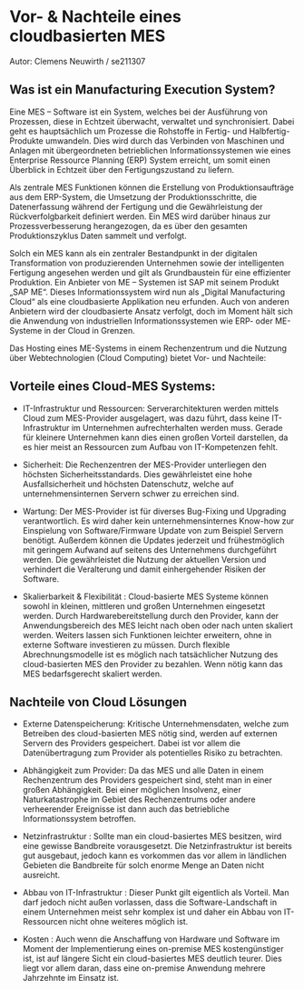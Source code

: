 # Vor- & Nachteile eines cloudbasierten MES 

Autor: Clemens Neuwirth / se211307
 
## **Was ist ein Manufacturing Execution System?**
Eine MES – Software ist ein System, welches bei der Ausführung von Prozessen, diese in Echtzeit überwacht, verwaltet und synchronisiert. Dabei geht es hauptsächlich um Prozesse die Rohstoffe in Fertig- und Halbfertig-Produkte umwandeln. Dies wird durch das Verbinden von Maschinen und Anlagen mit übergeordneten betrieblichen Informationssystemen wie eines Enterprise Ressource Planning (ERP) System erreicht, um somit einen Überblick in Echtzeit über den Fertigungszustand zu liefern. 

Als zentrale MES Funktionen können die Erstellung von Produktionsaufträge aus dem ERP-System, die Umsetzung der Produktionsschritte, die Datenerfassung während der Fertigung und die Gewährleistung der Rückverfolgbarkeit definiert werden. Ein MES wird darüber hinaus zur Prozessverbesserung herangezogen, da es über den gesamten Produktionszyklus Daten sammelt und verfolgt. 

Solch ein MES kann als ein zentraler Bestandpunkt in der digitalen Transformation von produzierenden Unternehmen sowie der intelligenten Fertigung angesehen werden und gilt als Grundbaustein für eine effizienter Produktion. Ein Anbieter von ME – Systemen ist SAP mit seinem Produkt „SAP ME“. Dieses Informationssystem wird nun als „Digital Manufacturing Cloud“ als eine cloudbasierte Applikation neu erfunden. Auch von anderen Anbietern wird der cloudbasierte Ansatz verfolgt, doch im Moment hält sich die Anwendung von industriellen Informationssystemen wie ERP- oder ME-Systeme in der Cloud in Grenzen. 

Das Hosting eines ME-Systems in einem Rechenzentrum und die Nutzung über Webtechnologien (Cloud Computing) bietet Vor- und Nachteile: 


## **Vorteile eines Cloud-MES Systems:**
* IT-Infrastruktur und Ressourcen: Serverarchitekturen werden mittels Cloud zum MES-Provider ausgelagert, was dazu führt, dass keine IT-Infrastruktur im Unternehmen aufrechterhalten werden muss. Gerade für kleinere Unternehmen kann dies einen großen Vorteil darstellen, da es hier meist an Ressourcen zum Aufbau von IT-Kompetenzen fehlt. 

* Sicherheit: Die Rechenzentren der MES-Provider unterliegen den höchsten Sicherheitsstandards. Dies gewährleistet eine hohe Ausfallsicherheit und höchsten Datenschutz, welche auf unternehmensinternen Servern schwer zu erreichen sind.  

* Wartung: Der MES-Provider ist für diverses Bug-Fixing und Upgrading verantwortlich. Es wird daher kein unternehmensinternes Know-how zur Einspielung von Software/Firmware Update von zum Beispiel Servern benötigt. Außerdem können die Updates jederzeit und frühestmöglich mit geringem Aufwand auf seitens des Unternehmens durchgeführt werden. Die gewährleistet die Nutzung der aktuellen Version und verhindert die Veralterung und damit einhergehender Risiken der Software. 

* Skalierbarkeit & Flexibilität : Cloud-basierte MES Systeme können sowohl in kleinen, mittleren und großen Unternehmen eingesetzt werden. Durch Hardwarebereitstellung durch den Provider, kann der Anwendungsbereich des MES leicht nach oben oder nach unten skaliert werden. Weiters lassen sich Funktionen leichter erweitern, ohne in externe Software investieren zu müssen. Durch flexible Abrechnungsmodelle ist es möglich nach tatsächlicher Nutzung des cloud-basierten MES den Provider zu bezahlen. Wenn nötig kann das MES bedarfsgerecht skaliert werden. 


## **Nachteile von Cloud Lösungen**
* Externe Datenspeicherung: Kritische Unternehmensdaten, welche zum Betreiben des cloud-basierten MES nötig sind, werden auf externen Servern des Providers gespeichert. Dabei ist vor allem die Datenübertragung zum Provider als potentielles Risiko zu betrachten. 

* Abhängigkeit zum Provider: Da das MES und alle Daten in einem Rechenzentrum des Providers gespeichert sind, steht man in einer großen Abhängigkeit. Bei einer möglichen Insolvenz, einer Naturkatastrophe im Gebiet des Rechenzentrums oder andere verheerender Ereignisse ist dann auch das betriebliche Informationssystem betroffen. 

* Netzinfrastruktur : Sollte man ein cloud-basiertes MES besitzen, wird eine gewisse Bandbreite vorausgesetzt. Die Netzinfrastruktur ist bereits gut ausgebaut, jedoch kann es vorkommen das vor allem in ländlichen Gebieten die Bandbreite für solch enorme Menge an Daten nicht ausreicht. 

* Abbau von IT-Infrastruktur : Dieser Punkt gilt eigentlich als Vorteil. Man darf jedoch nicht außen vorlassen, dass die Software-Landschaft in einem Unternehmen meist sehr komplex ist und daher ein Abbau von IT-Ressourcen nicht ohne weiteres möglich ist. 

* Kosten : Auch wenn die Anschaffung von Hardware und Software im Moment der Implementierung eines on-premise MES kostengünstiger ist, ist auf längere Sicht ein cloud-basiertes MES deutlich teurer. Dies liegt vor allem daran, dass eine on-premise Anwendung mehrere Jahrzehnte im Einsatz ist. 

 


 
